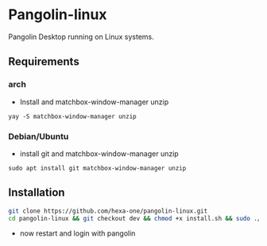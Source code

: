 # Pangolin-linux
Pangolin Desktop running on Linux systems.

## Requirements

### arch

- Install and matchbox-window-manager unzip
```
yay -S matchbox-window-manager unzip
```
### Debian/Ubuntu

- install git and matchbox-window-manager unzip
```
sudo apt install git matchbox-window-manager unzip
```

## Installation

```bash
git clone https://github.com/hexa-one/pangolin-linux.git
cd pangolin-linux && git checkout dev && chmod +x install.sh && sudo ./install.sh
```
- now restart and login with pangolin
